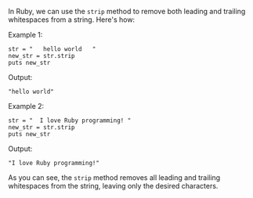 In Ruby, we can use the `strip` method to remove both leading and trailing whitespaces from a string. Here's how:

Example 1:
```
str = "   hello world   "
new_str = str.strip
puts new_str
```
Output:
```
"hello world"
```

Example 2:
```
str = "  I love Ruby programming! "
new_str = str.strip
puts new_str
```
Output:
```
"I love Ruby programming!"
```

As you can see, the `strip` method removes all leading and trailing whitespaces from the string, leaving only the desired characters.
